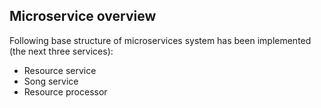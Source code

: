 ## Microservice overview

Following base structure of microservices system has been implemented (the next three services):
- Resource service
- Song service
- Resource processor

